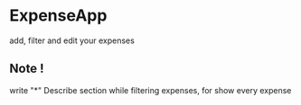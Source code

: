 # ExpenseApp
add, filter and edit your expenses

## Note !
write "*" Describe section while filtering expenses, for show every expense

